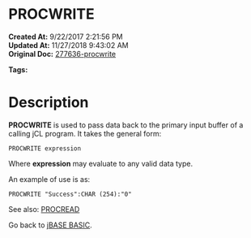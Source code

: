 # PROCWRITE

**Created At:** 9/22/2017 2:21:56 PM  
**Updated At:** 11/27/2018 9:43:02 AM  
**Original Doc:** [277636-procwrite](https://docs.jbase.com/36868-jbase-basic/277636-procwrite)  

**Tags:**
<badge text='jbc' vertical='middle' />
<badge text='jcl' vertical='middle' />

# Description

**PROCWRITE** is used to pass data back to the primary input buffer of a calling jCL program. It takes the general form:

```
PROCWRITE expression
```

Where **expression** may evaluate to any valid data type.

An example of use is as:

```
PROCWRITE "Success":CHAR (254):"0"
```



See also: [PROCREAD](277635-procread)

Go back to [jBASE BASIC](263498-jbase-basic).
